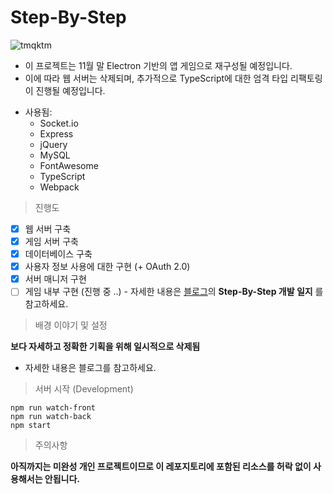 # Step-By-Step
![tmqktm](https://user-images.githubusercontent.com/34784356/101200023-184cee80-36a9-11eb-92eb-a7104559a0ed.png)
- 이 프로젝트는 11월 말 Electron 기반의 앱 게임으로 재구성될 예정입니다.
- 이에 따라 웹 서버는 삭제되며, 추가적으로 TypeScript에 대한 엄격 타입 리팩토링이 진행될 예정입니다.
+ 사용됨:
  + Socket.io
  + Express
  + jQuery
  + MySQL
  + FontAwesome
  + TypeScript
  + Webpack

> 진행도

- [x] 웹 서버 구축
- [x] 게임 서버 구축
- [x] 데이터베이스 구축
- [x] 사용자 정보 사용에 대한 구현 (+ OAuth 2.0)
- [x] 서버 매니저 구현
- [ ] 게임 내부 구현 (진행 중 ..) - 자세한 내용은 [블로그](https://blog.naver.com/lorlol701)의 **Step-By-Step 개발 일지** 를 참고하세요. 

> 배경 이야기 및 설정

**보다 자세하고 정확한 기획을 위해 일시적으로 삭제됨**
- 자세한 내용은 블로그를 참고하세요.
> 서버 시작 (Development)
```
npm run watch-front
npm run watch-back
npm start
```
> 주의사항

**아직까지는 미완성 개인 프로젝트이므로 이 레포지토리에 포함된 리소스를 
허락 없이 사용해서는 안됩니다.**
